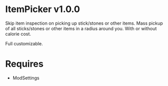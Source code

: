 # ItemPicker v1.0.0

Skip item inspection on picking up stick/stones or other items. 
Mass pickup of all sticks/stones or other items in a radius around you. With or without calorie cost.

Full customizable.

# Requires
- ModSettings